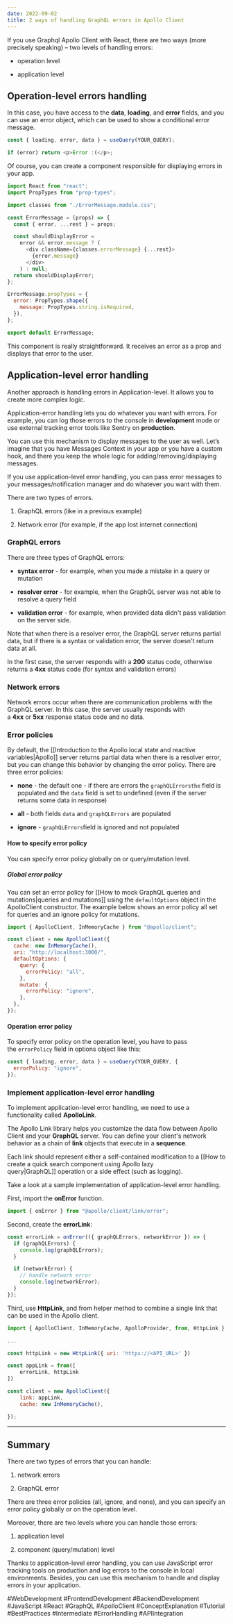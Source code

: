 ```yaml
---
date: 2022-09-02
title: 2 ways of handling GraphQL errors in Apollo Client
---
```

If you use Graphql Apollo Client with React, there are two ways (more precisely speaking) – two levels of handling errors:

- operation level

- application level

## Operation-level errors handling

In this case, you have access to the **data**, **loading**, and **error** fields, and you can use an error object, which can be used to show a conditional error message.

```javascript
const { loading, error, data } = useQuery(YOUR_QUERY);

if (error) return <p>Error :(</p>;
```

Of course, you can create a component responsible for displaying errors in your app.

```javascript
import React from "react";
import PropTypes from "prop-types";

import classes from "./ErrorMessage.module.css";

const ErrorMessage = (props) => {
  const { error, ...rest } = props;

  const shouldDisplayError =
    error && error.message ? (
      <div className={classes.errorMessage} {...rest}>
        {error.message}
      </div>
    ) : null;
  return shouldDisplayError;
};

ErrorMessage.propTypes = {
  error: PropTypes.shape({
    message: PropTypes.string.isRequired,
  }),
};

export default ErrorMessage;
```

This component is really straightforward. It receives an error as a prop and displays that error to the user.

## Application-level error handling

Another approach is handling errors in Application-level. It allows you to create more complex logic.

Application-error handling lets you do whatever you want with errors. For example, you can log those errors to the console in **development** mode or use external tracking error tools like Sentry on **production**.

You can use this mechanism to display messages to the user as well. Let’s imagine that you have Messages Context in your app or you have a custom hook, and there you keep the whole logic for adding/removing/displaying messages.

If you use application-level error handling, you can pass error messages to your messages/notification manager and do whatever you want with them.

There are two types of errors.

1. GraphQL errors (like in a previous example)

2. Network error (for example, if the app lost internet connection)

### GraphQL errors

There are three types of GraphQL errors:

- **syntax error** - for example, when you made a mistake in a query or mutation

- **resolver error** - for example, when the GraphQL server was not able to resolve a query field

- **validation error** - for example, when provided data didn't pass validation on the server side.

Note that when there is a resolver error, the GraphQL server returns partial data, but if there is a syntax or validation error, the server doesn't return data at all.

In the first case, the server responds with a **200** status code, otherwise returns a **4xx** status code (for syntax and validation errors)

### Network errors

Network errors occur when there are communication problems with the GraphQL server. In this case, the server usually responds with a **4xx** or **5xx** response status code and no data.

### Error policies

By default, the [[Introduction to the Apollo local state and reactive variables|Apollo]] server returns partial data when there is a resolver error, but you can change this behavior by changing the error policy. There are three error policies:

- **none** \- the default one - if there are errors the `graphQLErrorsthe` field is populated and the `data` field is set to undefined (even if the server returns some data in response)

- **all** \- both fields `data` and `graphQLErrors` are populated

- **ignore** \- `graphQLErrors`field is ignored and not populated

#### How to specify error policy

You can specify error policy globally on or query/mutation level.

##### Global error policy

You can set an error policy for [[How to mock GraphQL queries and mutations|queries and mutations]] using the `defaultOptions` object in the ApolloClient constructor. The example below shows an error policy all set for queries and an ignore policy for mutations.

```javascript
import { ApolloClient, InMemoryCache } from "@apollo/client";

const client = new ApolloClient({
  cache: new InMemoryCache(),
  uri: "http://localhost:3000/",
  defaultOptions: {
    query: {
      errorPolicy: "all",
    },
    mutate: {
      errorPolicy: "ignore",
    },
  },
});
```

#### Operation error policy

To specify error policy on the operation level, you have to pass the `errorPolicy` field in options object like this:

```javascript
const { loading, error, data } = useQuery(YOUR_QUERY, {
  errorPolicy: "ignore",
});
```

### Implement application-level error handling

To implement application-level error handling, we need to use a functionality called **ApolloLink**.

The Apollo Link library helps you customize the data flow between Apollo Client and your **GraphQL** server. You can define your client's network behavior as a chain of **link** objects that execute in a **sequence**.

Each link should represent either a self-contained modification to a [[How to create a quick search component using Apollo lazy query|GraphQL]] operation or a side effect (such as logging).

Take a look at a sample implementation of application-level error handling.

First, import the **onError** function.

```javascript
import { onError } from "@apollo/client/link/error";
```

Second, create the **errorLink**:

```javascript
const errorLink = onError(({ graphQLErrors, networkError }) => {
  if (graphQLErrors) {
    console.log(graphQLErrors);
  }

  if (networkError) {
    // handle network error
    console.log(networkError);
  }
});
```

Third, use **HttpLink**, and from helper method to combine a single link that can be used in the Apollo client.

```javascript
import { ApolloClient, InMemoryCache, ApolloProvider, from, HttpLink } from '@apollo/client';

...

const httpLink = new HttpLink({ uri: 'https://<API_URL>' })

const appLink = from([
    errorLink, httpLink
])

const client = new ApolloClient({
    link: appLink,
    cache: new InMemoryCache(),

});
```

---

## Summary

There are two types of errors that you can handle:

1. network errors

2. GraphQL error

There are three error policies (all, ignore, and none), and you can specify an error policy globally or on the operation level.

Moreover, there are two levels where you can handle those errors:

1. application level

2. component (query/mutation) level

Thanks to application-level error handling, you can use JavaScript error tracking tools on production and log errors to the console in local environments. Besides, you can use this mechanism to handle and display errors in your application.

#WebDevelopment #FrontendDevelopment #BackendDevelopment #JavaScript #React #GraphQL #ApolloClient #ConceptExplanation #Tutorial #BestPractices #Intermediate #ErrorHandling #APIIntegration